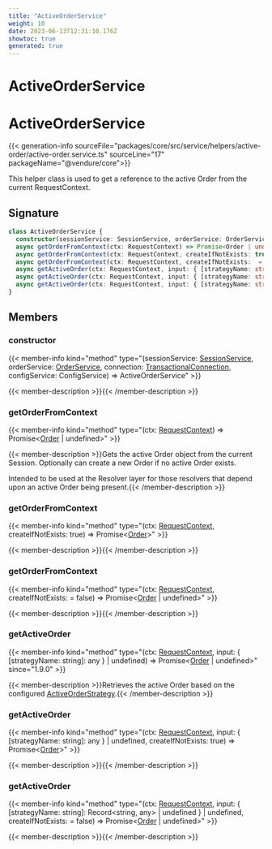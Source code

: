 ```yaml
---
title: "ActiveOrderService"
weight: 10
date: 2023-06-13T12:31:10.176Z
showtoc: true
generated: true
---
```

<!-- This file was generated from the Vendure source. Do not modify. Instead, re-run the "docs:build" script -->

# ActiveOrderService
<div class="symbol">


# ActiveOrderService

{{< generation-info sourceFile="packages/core/src/service/helpers/active-order/active-order.service.ts" sourceLine="17" packageName="@vendure/core">}}

This helper class is used to get a reference to the active Order from the current RequestContext.

## Signature

```TypeScript
class ActiveOrderService {
  constructor(sessionService: SessionService, orderService: OrderService, connection: TransactionalConnection, configService: ConfigService)
  async getOrderFromContext(ctx: RequestContext) => Promise<Order | undefined>;
  async getOrderFromContext(ctx: RequestContext, createIfNotExists: true) => Promise<Order>;
  async getOrderFromContext(ctx: RequestContext, createIfNotExists:  = false) => Promise<Order | undefined>;
  async getActiveOrder(ctx: RequestContext, input: { [strategyName: string]: any } | undefined) => Promise<Order | undefined>;
  async getActiveOrder(ctx: RequestContext, input: { [strategyName: string]: any } | undefined, createIfNotExists: true) => Promise<Order>;
  async getActiveOrder(ctx: RequestContext, input: { [strategyName: string]: Record<string, any> | undefined } | undefined, createIfNotExists:  = false) => Promise<Order | undefined>;
}
```
## Members

### constructor

{{< member-info kind="method" type="(sessionService: <a href='/typescript-api/services/session-service#sessionservice'>SessionService</a>, orderService: <a href='/typescript-api/services/order-service#orderservice'>OrderService</a>, connection: <a href='/typescript-api/data-access/transactional-connection#transactionalconnection'>TransactionalConnection</a>, configService: ConfigService) => ActiveOrderService"  >}}

{{< member-description >}}{{< /member-description >}}

### getOrderFromContext

{{< member-info kind="method" type="(ctx: <a href='/typescript-api/request/request-context#requestcontext'>RequestContext</a>) => Promise&#60;<a href='/typescript-api/entities/order#order'>Order</a> | undefined&#62;"  >}}

{{< member-description >}}Gets the active Order object from the current Session. Optionally can create a new Order if
no active Order exists.

Intended to be used at the Resolver layer for those resolvers that depend upon an active Order
being present.{{< /member-description >}}

### getOrderFromContext

{{< member-info kind="method" type="(ctx: <a href='/typescript-api/request/request-context#requestcontext'>RequestContext</a>, createIfNotExists: true) => Promise&#60;<a href='/typescript-api/entities/order#order'>Order</a>&#62;"  >}}

{{< member-description >}}{{< /member-description >}}

### getOrderFromContext

{{< member-info kind="method" type="(ctx: <a href='/typescript-api/request/request-context#requestcontext'>RequestContext</a>, createIfNotExists:  = false) => Promise&#60;<a href='/typescript-api/entities/order#order'>Order</a> | undefined&#62;"  >}}

{{< member-description >}}{{< /member-description >}}

### getActiveOrder

{{< member-info kind="method" type="(ctx: <a href='/typescript-api/request/request-context#requestcontext'>RequestContext</a>, input: { [strategyName: string]: any } | undefined) => Promise&#60;<a href='/typescript-api/entities/order#order'>Order</a> | undefined&#62;"  since="1.9.0" >}}

{{< member-description >}}Retrieves the active Order based on the configured <a href='/typescript-api/orders/active-order-strategy#activeorderstrategy'>ActiveOrderStrategy</a>.{{< /member-description >}}

### getActiveOrder

{{< member-info kind="method" type="(ctx: <a href='/typescript-api/request/request-context#requestcontext'>RequestContext</a>, input: { [strategyName: string]: any } | undefined, createIfNotExists: true) => Promise&#60;<a href='/typescript-api/entities/order#order'>Order</a>&#62;"  >}}

{{< member-description >}}{{< /member-description >}}

### getActiveOrder

{{< member-info kind="method" type="(ctx: <a href='/typescript-api/request/request-context#requestcontext'>RequestContext</a>, input: { [strategyName: string]: Record&#60;string, any&#62; | undefined } | undefined, createIfNotExists:  = false) => Promise&#60;<a href='/typescript-api/entities/order#order'>Order</a> | undefined&#62;"  >}}

{{< member-description >}}{{< /member-description >}}


</div>
